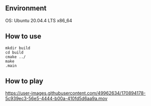 ## Environment
OS: Ubuntu 20.04.4 LTS x86_64 

## How to use
```
mkdir build
cd build
cmake ../
make
.main
```

## How to play

https://user-images.githubusercontent.com/49962634/170894178-5c939ec3-56e5-4444-b00a-410fd5d6aa9a.mov

